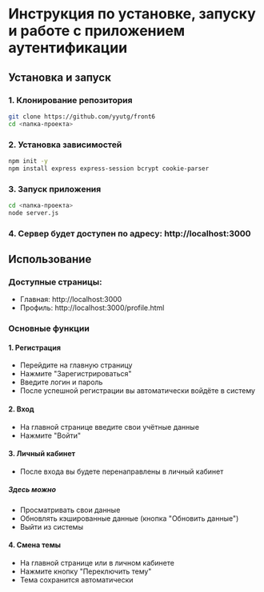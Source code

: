 # Инструкция по установке, запуску и работе с приложением аутентификации

## Установка и запуск

### 1. Клонирование репозитория
```bash
git clone https://github.com/yyutg/front6
cd <папка-проекта>
```
### 2. Установка зависимостей
```bash
npm init -y
npm install express express-session bcrypt cookie-parser
```
### 3. Запуск приложения
```bash
cd <папка-проекта>
node server.js
```
### 4. Сервер будет доступен по адресу: http://localhost:3000
## Использование
### Доступные страницы:
- Главная: http://localhost:3000
- Профиль: http://localhost:3000/profile.html
### Основные функции
#### 1. Регистрация
- Перейдите на главную страницу
- Нажмите "Зарегистрироваться"
- Введите логин и пароль
- После успешной регистрации вы автоматически войдёте в систему
#### 2. Вход
- На главной странице введите свои учётные данные
- Нажмите "Войти"
#### 3. Личный кабинет
- После входа вы будете перенаправлены в личный кабинет
##### Здесь можно
- Просматривать свои данные
- Обновлять кэшированные данные (кнопка "Обновить данные")
- Выйти из системы
#### 4. Смена темы
- На главной странице или в личном кабинете
- Нажмите кнопку "Переключить тему"
- Тема сохранится автоматически
